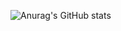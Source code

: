 ![Anurag's GitHub stats](https://github-readme-stats.vercel.app/api?username=xweoze&theme=shadowred_icons=true)
